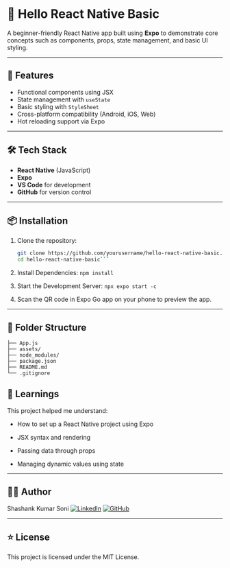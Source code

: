 # 📱 Hello React Native Basic

A beginner-friendly React Native app built using **Expo** to demonstrate core concepts such as components, props, state management, and basic UI styling.

---

## 🚀 Features

- Functional components using JSX
- State management with `useState`
- Basic styling with `StyleSheet`
- Cross-platform compatibility (Android, iOS, Web)
- Hot reloading support via Expo

---

## 🛠️ Tech Stack

- **React Native** (JavaScript)
- **Expo**
- **VS Code** for development
- **GitHub** for version control

---

## 📦 Installation

1. Clone the repository:
   ```bash
   git clone https://github.com/yourusername/hello-react-native-basic.git
   cd hello-react-native-basic```

2. Install Dependencies:
   ```npm install```

3. Start the Development Server:
   ```npx expo start -c```

4. Scan the QR code in Expo Go app on your phone to preview the app.

---

## 📁 Folder Structure

```hello-react-native-basic/
├── App.js
├── assets/
├── node_modules/
├── package.json
├── README.md
└── .gitignore
```

## 🧠 Learnings

This project helped me understand:

  - How to set up a React Native project using Expo

  - JSX syntax and rendering

  - Passing data through props

  - Managing dynamic values using state

---

## 🧑‍💻 Author
Shashank Kumar Soni
[![LinkedIn](https://img.shields.io/badge/LinkedIn-0077B5?style=flat&logo=linkedin&logoColor=white)](https://www.linkedin.com/in/shashank0211/)
[![GitHub](https://img.shields.io/badge/GitHub-181717?style=flat&logo=github&logoColor=white)](https://github.com/shashankksoni/ShashankKumarSoni)

---

## ⭐️ License
This project is licensed under the MIT License.


